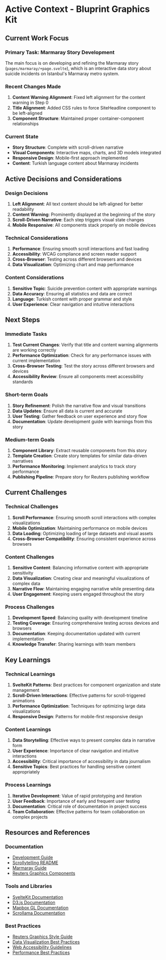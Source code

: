 # Active Context - Bluprint Graphics Kit

## Current Work Focus

### Primary Task: Marmaray Story Development

The main focus is on developing and refining the Marmaray story (`pages/marmaray/+page.svelte`), which is an interactive data story about suicide incidents on Istanbul's Marmaray metro system.

### Recent Changes Made

1. **Content Warning Alignment**: Fixed left alignment for the content warning in Step 0
2. **Title Alignment**: Added CSS rules to force SiteHeadline component to be left-aligned
3. **Component Structure**: Maintained proper container-component relationships

### Current State

- **Story Structure**: Complete with scroll-driven narrative
- **Visual Components**: Interactive maps, charts, and 3D models integrated
- **Responsive Design**: Mobile-first approach implemented
- **Content**: Turkish language content about Marmaray incidents

## Active Decisions and Considerations

### Design Decisions

1. **Left Alignment**: All text content should be left-aligned for better readability
2. **Content Warning**: Prominently displayed at the beginning of the story
3. **Scroll-Driven Narrative**: Each step triggers visual state changes
4. **Mobile Responsive**: All components stack properly on mobile devices

### Technical Considerations

1. **Performance**: Ensuring smooth scroll interactions and fast loading
2. **Accessibility**: WCAG compliance and screen reader support
3. **Cross-Browser**: Testing across different browsers and devices
4. **Data Visualization**: Optimizing chart and map performance

### Content Considerations

1. **Sensitive Topic**: Suicide prevention content with appropriate warnings
2. **Data Accuracy**: Ensuring all statistics and data are correct
3. **Language**: Turkish content with proper grammar and style
4. **User Experience**: Clear navigation and intuitive interactions

## Next Steps

### Immediate Tasks

1. **Test Current Changes**: Verify that title and content warning alignments are working correctly
2. **Performance Optimization**: Check for any performance issues with current implementation
3. **Cross-Browser Testing**: Test the story across different browsers and devices
4. **Accessibility Review**: Ensure all components meet accessibility standards

### Short-term Goals

1. **Story Refinement**: Polish the narrative flow and visual transitions
2. **Data Updates**: Ensure all data is current and accurate
3. **User Testing**: Gather feedback on user experience and story flow
4. **Documentation**: Update development guide with learnings from this story

### Medium-term Goals

1. **Component Library**: Extract reusable components from this story
2. **Template Creation**: Create story templates for similar data-driven narratives
3. **Performance Monitoring**: Implement analytics to track story performance
4. **Publishing Pipeline**: Prepare story for Reuters publishing workflow

## Current Challenges

### Technical Challenges

1. **Scroll Performance**: Ensuring smooth scroll interactions with complex visualizations
2. **Mobile Optimization**: Maintaining performance on mobile devices
3. **Data Loading**: Optimizing loading of large datasets and visual assets
4. **Cross-Browser Compatibility**: Ensuring consistent experience across browsers

### Content Challenges

1. **Sensitive Content**: Balancing informative content with appropriate sensitivity
2. **Data Visualization**: Creating clear and meaningful visualizations of complex data
3. **Narrative Flow**: Maintaining engaging narrative while presenting data
4. **User Engagement**: Keeping users engaged throughout the story

### Process Challenges

1. **Development Speed**: Balancing quality with development timeline
2. **Testing Coverage**: Ensuring comprehensive testing across devices and browsers
3. **Documentation**: Keeping documentation updated with current implementation
4. **Knowledge Transfer**: Sharing learnings with team members

## Key Learnings

### Technical Learnings

1. **SvelteKit Patterns**: Best practices for component organization and state management
2. **Scroll-Driven Interactions**: Effective patterns for scroll-triggered animations
3. **Performance Optimization**: Techniques for optimizing large data visualizations
4. **Responsive Design**: Patterns for mobile-first responsive design

### Content Learnings

1. **Data Storytelling**: Effective ways to present complex data in narrative form
2. **User Experience**: Importance of clear navigation and intuitive interactions
3. **Accessibility**: Critical importance of accessibility in data journalism
4. **Sensitive Topics**: Best practices for handling sensitive content appropriately

### Process Learnings

1. **Iterative Development**: Value of rapid prototyping and iteration
2. **User Feedback**: Importance of early and frequent user testing
3. **Documentation**: Critical role of documentation in project success
4. **Team Collaboration**: Effective patterns for team collaboration on complex projects

## Resources and References

### Documentation

- [Development Guide](DEVELOPMENT_GUIDE.md)
- [Scrollytelling README](SCROLLYTELLING_README.md)
- [Marmaray Guide](MARMARAY_GUIDE.md)
- [Reuters Graphics Components](https://reuters-graphics.github.io/graphics-components/)

### Tools and Libraries

- [SvelteKit Documentation](https://kit.svelte.dev/)
- [D3.js Documentation](https://d3js.org/)
- [Mapbox GL Documentation](https://docs.mapbox.com/mapbox-gl-js/)
- [Scrollama Documentation](https://russellgoldenberg.github.io/scrollama/)

### Best Practices

- [Reuters Graphics Style Guide](https://reuters-graphics.github.io/graphics-components/)
- [Data Visualization Best Practices](https://www.storytellingwithdata.com/)
- [Web Accessibility Guidelines](https://www.w3.org/WAI/WCAG21/quickref/)
- [Performance Best Practices](https://web.dev/performance/)
